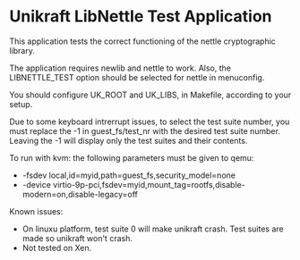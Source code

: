 # Unikraft LibNettle Test Application

This application tests the correct functioning of the nettle cryptographic
library.

The application requires newlib and nettle to work. Also, the LIBNETTLE_TEST
option should be selected for nettle in menuconfig.

You should configure UK_ROOT and UK_LIBS, in Makefile, according to your setup.

Due to some keyboard intrerrupt issues, to select the test suite number, you
must replace the -1 in guest_fs/test_nr with the desired test suite number.
Leaving the -1 will display only the test suites and their contents.

To run with kvm: the following parameters must be given to qemu:
*   -fsdev local,id=myid,path=guest_fs,security_model=none
*   -device virtio-9p-pci,fsdev=myid,mount_tag=rootfs,disable-modern=on,disable-legacy=off

Known issues:
*   On linuxu platform, test suite 0 will make unikraft crash. Test suites
    are made so unikraft won't crash.
*   Not tested on Xen.
